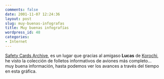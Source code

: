 ```yaml
---
comments: false
date: 2001-11-07 12:24:36
layout: post
slug: muy-buenas-infografas
title: Muy buenas infografías
wordpress_id: 48
categories:
- Internet
---
```


[Safety Cards Archive](http://www.planespotter.de/html/safetylist9.htm), es un lugar que gracias al amigaso **Lucas** de [Korochi](http://www.korochi.com/), he visto la colección de folletos informativos de aviones más completo… muy buena información, hasta podemos ver los avances a través del tiempo en esta gráfica.




 
